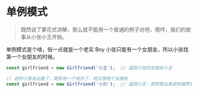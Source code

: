 # 单例模式

> 既然说了要花式讲解，那么就不能用一个普通的例子对吧，嗯哼，我们的故事从小张小王开始。

单例模式是个啥，俗一点就是一个老实 Boy 小张只能有一个女朋友，所以小张找第一个女朋友的时候。

```js
const girlfriend = new Girlfriend('小王');  // 返回小张的女朋友小王

// 这时小张去出差了，跑到另一个地方了，他又想找个女朋友
const girlfriend = new Girlfriend('小刘');  // 返回小王，突然跳出来说你居然背着我找女生，你完了
```
